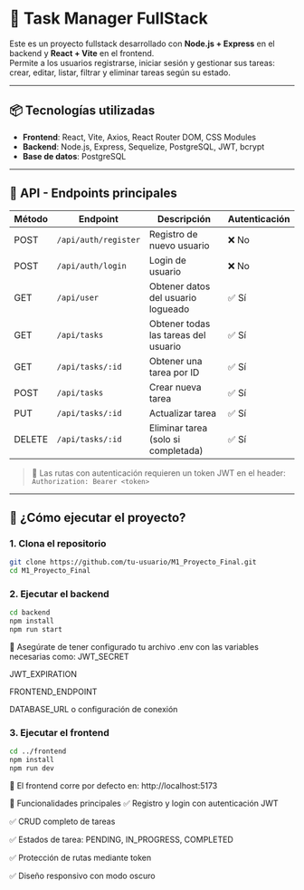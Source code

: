 # 🧠 Task Manager FullStack

Este es un proyecto fullstack desarrollado con **Node.js + Express** en el backend y **React + Vite** en el frontend.  
Permite a los usuarios registrarse, iniciar sesión y gestionar sus tareas: crear, editar, listar, filtrar y eliminar tareas según su estado.

---

## 📦 Tecnologías utilizadas

- **Frontend**: React, Vite, Axios, React Router DOM, CSS Modules  
- **Backend**: Node.js, Express, Sequelize, PostgreSQL, JWT, bcrypt  
- **Base de datos**: PostgreSQL

---


## 📡 API - Endpoints principales

| Método | Endpoint             | Descripción                         | Autenticación |
|--------|----------------------|-------------------------------------|---------------|
| POST   | `/api/auth/register` | Registro de nuevo usuario           | ❌ No         |
| POST   | `/api/auth/login`    | Login de usuario                    | ❌ No         |
| GET    | `/api/user`          | Obtener datos del usuario logueado  | ✅ Sí         |
| GET    | `/api/tasks`         | Obtener todas las tareas del usuario| ✅ Sí         |
| GET    | `/api/tasks/:id`     | Obtener una tarea por ID            | ✅ Sí         |
| POST   | `/api/tasks`         | Crear nueva tarea                   | ✅ Sí         |
| PUT    | `/api/tasks/:id`     | Actualizar tarea                    | ✅ Sí         |
| DELETE | `/api/tasks/:id`     | Eliminar tarea (solo si completada) | ✅ Sí         |

> 🔐 Las rutas con autenticación requieren un token JWT en el header:  
> `Authorization: Bearer <token>`
---

## 🚀 ¿Cómo ejecutar el proyecto?

### 1. Clona el repositorio

```bash
git clone https://github.com/tu-usuario/M1_Proyecto_Final.git
cd M1_Proyecto_Final
```
### 2. Ejecutar el backend
```bash
cd backend
npm install
npm run start
```
🔐 Asegúrate de tener configurado tu archivo .env con las variables necesarias como:
JWT_SECRET

JWT_EXPIRATION

FRONTEND_ENDPOINT

DATABASE_URL o configuración de conexión

### 3. Ejecutar el frontend
```bash
cd ../frontend
npm install
npm run dev
```
📍 El frontend corre por defecto en: http://localhost:5173

📝 Funcionalidades principales
✅ Registro y login con autenticación JWT

✅ CRUD completo de tareas

✅ Estados de tarea: PENDING, IN_PROGRESS, COMPLETED

✅ Protección de rutas mediante token

✅ Diseño responsivo con modo oscuro

